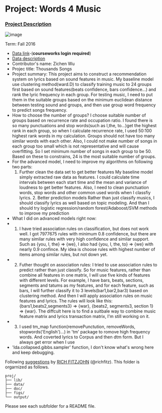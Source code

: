 # Project: Words 4 Music

### [Project Description](doc/Project4_desc.md)

![image](http://cdn.newsapi.com.au/image/v1/f7131c018870330120dbe4b73bb7695c?width=650)

Term: Fall 2016

+ [Data link](https://courseworks2.columbia.edu/courses/11849/files/folder/Project_Files?preview=763391)-(**courseworks login required**)
+ [Data description](doc/readme.html)
+ Contributor's name: Zichen Wu
+ Projec title: Thousands Songs
+ Project summary: This project aims to construct a recommendation system on lyrics based on sound features in music. My baseline model use clustering method(ward.D) to classify training music to 24 groups first based on sound features(beats confidence, bars confidence...) and rank the lyric frequency in each group. For testing music, I need to put them in the suitable groups based on the minimum euclidean distance between testing sound and groups, and then use group word frequency to predict songs frequency. 
+ How to choose the number of groups? I choose suitable number of groups based on recurrence rate and occupation ratio. I found there is so many punctuations and stop words(such as I,the, to...)get the highest rank in each group, so when I calculate recurrence rate, I used 50:100 highest rank words in my calculation. Groups should not have too many similar words with each other. Also, I could not make number of songs in each group too small which is not representative and will cause overfitting. So I set minimum number of songs in each group to be 50. Based on these to constrains, 24 is the most suitable number of groups.
+ For the advanced model, I need to improve my algorithms on following two parts:
	1. Further clean the data set to get better features
       	My baseline model simply extracted raw data as features. I could calculate time intervals between each start 		time and the mean and variance of loudness to get better features. Also, I need to clean punctuation words, stop words	      and other common used words when I classfiy lyrics.
        2. Better prediction models
	Rather than just classify musics, I should classify lyrics as well based on topic modeling. And than I should try	 logistic regression/random forest/Adaboost/SVM methods to improve my prediction
+ What I did on advanced models right now:
+ 	1. I have tried association rules on classification, but does not work well. I got 7977675 rules with minimum 0.8 	  confidence, but there are many similar rules with very high confidence and similar support. Such as {you, I, the} => 		{we}, I also had {you, I, the, to} => {we} with nearly 0.9 confince. My idea is choose rules with highest number of    		items among similar rules, but not down yet.
+ 	2. Futher thought on association rules: I tried to use association rules to predict rather than just classify. So for 	      music features, rather than combine all features in one matrix, I will use five kinds of features with different		levels. For example, I have bars, beats, sections, segments and tatums as my features, and for each feature, such as 	     bars, I will further classify it to 3 levels(bar1,bar2,bar3) based on clustering method. And then I will apply 	      	      association rules on music features and lyrics. The rules will look like this: {bars1,beats2,segments3} => {war},    	   {beats2, segments3, section 1} => {war}. The diffcult here is to find a suitbale way to combine music feature matrix   	  and lyrics transaction matrix, I'm still working on it.
+ 	3. I used tm_map function(removePunctution, removeWords, stopwords('English')...) in 'tm' package to romove high 	 frequency words. And coverted lyrics to Corpus and then dtm form. But I always get error when I use 
+	'lda.collapsed.gibbs.sampler' function, I don't know what's wrong here and keep debugging.

	
Following [suggestions](http://nicercode.github.io/blog/2013-04-05-projects/) by [RICH FITZJOHN](http://nicercode.github.io/about/#Team) (@richfitz). This folder is orgarnized as follows.

```
proj/
├── lib/
├── data/
├── doc/
├── figs/
└── output/
```

Please see each subfolder for a README file.
